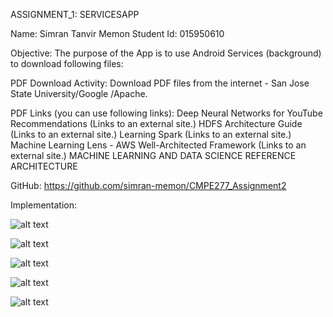 ASSIGNMENT_1:  SERVICESAPP

Name: Simran Tanvir Memon
Student Id: 015950610

Objective: The purpose of the App is to use Android Services (background) to download following files:

PDF Download Activity: Download PDF files from the internet - San Jose State University/Google /Apache.  

PDF Links (you can use following links): Deep Neural Networks for YouTube Recommendations (Links to an external site.)
                                         HDFS Architecture Guide (Links to an external site.)
                                         Learning Spark (Links to an external site.)
                                         Machine Learning Lens - AWS Well-Architected Framework (Links to an external site.)
                                         MACHINE LEARNING AND DATA SCIENCE REFERENCE ARCHITECTURE

GitHub: https://github.com/simran-memon/CMPE277_Assignment2

Implementation: 


![alt text](https://github.com/simran-memon/CMPE277_Assignment2/blob/main/screenshots/1646451948303.jpg?raw=true)       


![alt text](https://github.com/simran-memon/CMPE277_Assignment2/blob/main/screenshots/1646451948274.jpg?raw=true)       
        

![alt text](https://github.com/simran-memon/CMPE277_Assignment2/blob/main/screenshots/1646451948247.jpgraw=true)       
                


![alt text](https://github.com/simran-memon/CMPE277_Assignment2/blob/main/screenshots/1646451948216.jpg?raw=true)       

![alt text](https://github.com/simran-memon/CMPE277_Assignment2/blob/main/screenshots/1646452164083.jpg?raw=true) 

 

  










                                          
